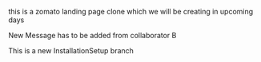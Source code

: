 this is a zomato landing page clone which we will be creating in upcoming days

New Message has to be added from collaborator B


This is a new InstallationSetup branch